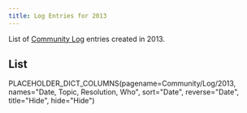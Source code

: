 ```yaml
---
title: Log Entries for 2013
---
```



List of [Community Log](/src/Community/Logs/index.md) entries created in 2013.



## List

PLACEHOLDER_DICT_COLUMNS(pagename=Community/Log/2013, names="Date, Topic, Resolution, Who", sort="Date", reverse="Date", title="Hide", hide="Hide")
